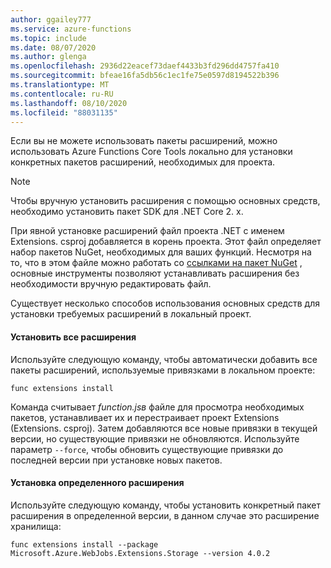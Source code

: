 ```yaml
---
author: ggailey777
ms.service: azure-functions
ms.topic: include
ms.date: 08/07/2020
ms.author: glenga
ms.openlocfilehash: 2936d22eacef73daef4433b3fd296dd4757fa410
ms.sourcegitcommit: bfeae16fa5db56c1ec1fe75e0597d8194522b396
ms.translationtype: MT
ms.contentlocale: ru-RU
ms.lasthandoff: 08/10/2020
ms.locfileid: "88031135"
---
```

Если вы не можете использовать пакеты расширений, можно использовать Azure Functions Core Tools локально для установки конкретных пакетов расширений, необходимых для проекта. 

> [!NOTE]
> Чтобы вручную установить расширения с помощью основных средств, необходимо установить пакет SDK для .NET Core 2. x.

При явной установке расширений файл проекта .NET с именем Extensions. csproj добавляется в корень проекта. Этот файл определяет набор пакетов NuGet, необходимых для ваших функций. Несмотря на то, что в этом файле можно работать со [ссылками на пакет NuGet](/nuget/consume-packages/package-references-in-project-files) , основные инструменты позволяют устанавливать расширения без необходимости вручную редактировать файл.

Существует несколько способов использования основных средств для установки требуемых расширений в локальный проект. 

#### <a name="install-all-extensions"></a>Установить все расширения 

Используйте следующую команду, чтобы автоматически добавить все пакеты расширений, используемые привязками в локальном проекте:

```dotnetcli
func extensions install
```
Команда считывает *function.jsв* файле для просмотра необходимых пакетов, устанавливает их и перестраивает проект Extensions (Extensions. csproj). Затем добавляются все новые привязки в текущей версии, но существующие привязки не обновляются. Используйте параметр `--force`, чтобы обновить существующие привязки до последней версии при установке новых пакетов.

#### <a name="install-a-specific-extension"></a>Установка определенного расширения

Используйте следующую команду, чтобы установить конкретный пакет расширения в определенной версии, в данном случае это расширение хранилища:

```dotnetcli
func extensions install --package Microsoft.Azure.WebJobs.Extensions.Storage --version 4.0.2
```